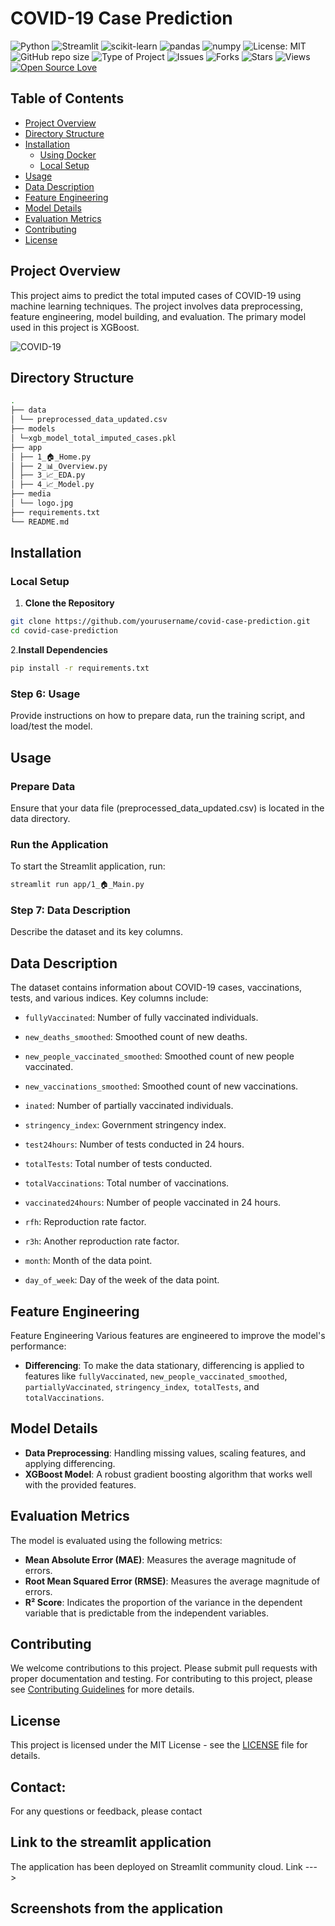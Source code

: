 # COVID-19 Case Prediction

![Python](https://img.shields.io/badge/Python-3.9-blue.svg?style=flat&logo=python)
![Streamlit](https://img.shields.io/badge/Streamlit-0.84.0-brightgreen.svg?style=flat&logo=streamlit)
![scikit-learn](https://img.shields.io/badge/scikit--learn-1.0.2-orange.svg?style=flat&logo=scikit-learn)
![pandas](https://img.shields.io/badge/pandas-1.4.2-red.svg?style=flat&logo=pandas)
![numpy](https://img.shields.io/badge/numpy-1.22.3-lightblue.svg?style=flat&logo=numpy)
![License: MIT](https://img.shields.io/badge/License-MIT-green.svg?style=flat&logo=open-source-initiative)
![GitHub repo size](https://img.shields.io/github/repo-size/yourusername/covid-case-prediction?color=blue&logo=github)
![Type of Project](https://img.shields.io/badge/Type%20of%20Project-Machine%20Learning-orange?style=flat)
![Issues](https://img.shields.io/github/issues/yourusername/covid-case-prediction)
![Forks](https://img.shields.io/github/forks/yourusername/covid-case-prediction)
![Stars](https://img.shields.io/github/stars/yourusername/covid-case-prediction)
![Views](https://views.whatilearened.today/views/github/yourusername/covid-case-prediction.svg)
[![Open Source Love](https://badges.frapsoft.com/os/v1/open-source.svg?v=103)](https://github.com/ellerbrock/open-source-badges/)

## Table of Contents

- [Project Overview](#project-overview)
- [Directory Structure](#directory-structure)
- [Installation](#installation)
  - [Using Docker](#using-docker)
  - [Local Setup](#local-setup)
- [Usage](#usage)
- [Data Description](#data-description)
- [Feature Engineering](#feature-engineering)
- [Model Details](#model-details)
- [Evaluation Metrics](#evaluation-metrics)
- [Contributing](#contributing)
- [License](#license)

## Project Overview

This project aims to predict the total imputed cases of COVID-19 using machine learning techniques. The project involves data preprocessing, feature engineering, model building, and evaluation. The primary model used in this project is XGBoost.

![COVID-19](img.jpg)


## Directory Structure
```sh
.
├── data
│ └── preprocessed_data_updated.csv
├── models
│ └─xgb_model_total_imputed_cases.pkl
├── app
│ ├── 1_🏠_Home.py
│ ├── 2_📊_Overview.py
│ ├── 3_📈_EDA.py
│ ├── 4_📈_Model.py
├── media
│ └── logo.jpg
├── requirements.txt
└── README.md

```


## Installation

 ### Local Setup

1. **Clone the Repository**

  ```sh
git clone https://github.com/yourusername/covid-case-prediction.git
cd covid-case-prediction

  ```

2.**Install Dependencies**

  ```sh
pip install -r requirements.txt
  ```


### Step 6: Usage

Provide instructions on how to prepare data, run the training script, and load/test the model.


## Usage

### Prepare Data

Ensure that your data file (preprocessed_data_updated.csv) is located in the data directory.


### Run the Application
To start the Streamlit application, run:

```sh
streamlit run app/1_🏠_Main.py
```


### Step 7: Data Description

Describe the dataset and its key columns.

## Data Description

The dataset contains information about COVID-19 cases, vaccinations, tests, and various indices. Key columns include:

- `fullyVaccinated`: Number of fully vaccinated individuals.

- `new_deaths_smoothed`: Smoothed count of new deaths.

-  `new_people_vaccinated_smoothed`: Smoothed count of new people vaccinated.

- `new_vaccinations_smoothed`: Smoothed count of new vaccinations.
- `inated`: Number of partially vaccinated individuals.

- `stringency_index`: Government stringency index.
- `test24hours`: Number of tests conducted in 24 hours.
- `totalTests`: Total number of tests conducted.
- `totalVaccinations`: Total number of vaccinations.
- `vaccinated24hours`: Number of people vaccinated in 24 hours.
- `rfh`: Reproduction rate factor.
- `r3h`: Another reproduction rate factor.
- `month`: Month of the data point.
- `day_of_week`: Day of the week of the data point.



## Feature Engineering
Feature Engineering
Various features are engineered to improve the model's performance:

- **Differencing**: To make the data stationary, differencing is applied to features like `fullyVaccinated`, `new_people_vaccinated_smoothed`, `partiallyVaccinated`, `stringency_index`,` totalTests`, and `totalVaccinations`.

## Model Details
- **Data Preprocessing**: Handling missing values, scaling features, and applying differencing.
- **XGBoost Model**: A robust gradient boosting algorithm that works well with the provided features.

## Evaluation Metrics

The model is evaluated using the following metrics:
- **Mean Absolute Error (MAE)**: Measures the average magnitude of errors.
- **Root Mean Squared Error (RMSE)**: Measures the average magnitude of errors.
- **R² Score**: Indicates the proportion of the variance in the dependent variable that is predictable from the independent variables.


## Contributing

We welcome contributions to this project. Please submit pull requests with proper documentation and testing. For contributing to this project, please see [Contributing Guidelines](CONTRIBUTING.md) for more details.


## License

This project is licensed under the MIT License - see the  [LICENSE](LICENSE) file for details.

## Contact:
For any questions or feedback, please contact

## Link to the streamlit application
The application has been deployed on Streamlit community cloud. Link --->

## Screenshots from the application